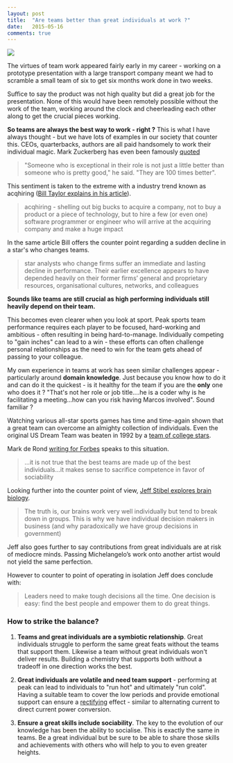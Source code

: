 ```yaml
---
layout: post
title:  "Are teams better than great individuals at work ?"
date:   2015-05-16
comments: true
---
```


![](http://scholars-discount-card.com/blog/wp-content/uploads/2013/11/baseball-kids.jpg)

<p class="intro"><span class="dropcap">T</span>he virtues of team work appeared fairly early in my career - working on a prototype presentation with a large transport company meant we had to scramble a small team of six to get six months work done in two weeks. 
<p>

Suffice to say the product was not high quality but did a great job for the presentation. None of this would have been remotely possible without the work of the team, working around the clock and cheerleading each other along to get the crucial pieces working. 

**So teams are always the best way to work - right ?**
This is what I have always thought - but we have lots of examples in our society that counter this. CEOs, quarterbacks, authors are all paid handsomely to work their individual magic. Mark Zuckerberg has even been famously [quoted](http://www.nytimes.com/2011/05/18/technology/18talent.html)

> "Someone who is exceptional in their role is not just a little better than someone who is pretty good," he said. "They are 100 times better".

This sentiment is taken to the extreme with a industry trend known as acqhiring  ([Bill Taylor explains in his article](https://hbr.org/2011/06/great-people-are-overrated)).

> acqhiring - shelling out big bucks to acquire a company, not to buy a product or a piece of technology, but to hire a few (or even one) software programmer or engineer who will arrive at the acquiring company and make a huge impact

In the same article Bill offers the counter point regarding a sudden decline in a star's who changes teams. 

>star analysts who change firms suffer an immediate and lasting decline in performance. Their earlier excellence appears to have depended heavily on their former firms’ general and proprietary resources, organisational cultures, networks, and colleagues

**Sounds like teams are still crucial as high performing individuals still heavily depend on their team.** 

This becomes even clearer when you look at sport. Peak sports team performance requires each player to be focused, hard-working and ambitious - often resulting in being hard-to-manage. Individually competing to "gain inches" can lead to a win - these efforts can often challenge personal relationships as the need to win for the team gets ahead of passing to your colleague.

My own experience in teams at work has seen similar challenges appear - particularly around **domain knowledge**. Just because you know how to do it and can do it the quickest - is it healthy for the team if you are the **only** one who does it ? "That's not her role or job title....he is a coder why is he facilitating a meeting...how can you risk having Marcos involved". Sound familiar ? 

Watching various all-star sports games has time and time-again shown that a great team can overcome an almighty collection of individuals. Even the original US Dream Team was beaten in 1992 by a [team of college stars](http://offthedribble.blogs.nytimes.com/2012/05/09/the-dream-teams-very-bad-day/?_r=0).

Mark de Rond [writing for Forbes](http://www.forbes.com/2010/08/05/teams-teamwork-individuals-leadership-managing-collaboration.html) speaks to this situation. 

>...it is not true that the best teams are made up of the best individuals...it makes sense to sacrifice competence in favor of sociability


Looking further into the counter point of view, [Jeff Stibel explores brain biology](https://hbr.org/2011/06/why-a-great-individual-is-bett).

>The truth is, our brains work very well individually but tend to break down in groups. This is why we have individual decision makers in business (and why paradoxically we have group decisions in government)

Jeff also goes further to say contributions from great individuals are at risk of mediocre minds. Passing Michelangelo’s work onto another artist would not yield the same perfection.

However to counter to point of operating in isolation Jeff does conclude with: 

>Leaders need to make tough decisions all the time. One decision is easy: find the best people and empower them to do great things.

### How to strike the balance?

1. **Teams and great individuals are a symbiotic relationship**. Great individuals struggle to  perform the same great feats without the teams that support them. Likewise a team without great individuals won't deliver results. Building a chemistry that supports both without a tradeoff in one direction works the best.

2. **Great individuals are volatile and need team support** - performing at peak can lead to individuals to "run hot" and ultimately "run cold". Having a suitable team to cover the low periods and provide emotional support can ensure a [rectifying](http://en.wikipedia.org/wiki/Rectifier) effect - similar to alternating current to direct current power conversion. 

3. **Ensure a great skills include sociability**. The key to the evolution of our knowledge has been the ability to socialise. This is exactly the same in teams. Be a great individual but be sure to be able to share those skills and achievements with others who will help to you to even greater heights. 





